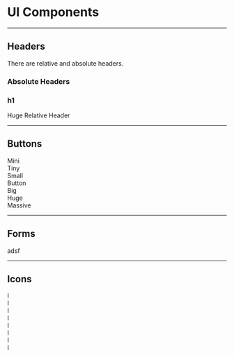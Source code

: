 # UI Components

---

## Headers

There are relative and absolute headers.

### Absolute Headers

### h1

<div class="ui huge header">Huge Relative Header</div>

---

## Buttons

<div class="ui mini button">Mini</div>
<div class="ui tiny button">Tiny</div>
<div class="ui small button">Small</div>
<div class="ui button">Button</div>
<div class="ui big button">Big</div>
<div class="ui huge button">Huge</div>
<div class="ui massive button">Massive</div>

---

## Forms
adsf

---

## Icons

<div class="ui five column center aligned grid">
    <div class="column"><div class="ui secondary basic segment">I</div></div>
    <div class="column"><div class="ui secondary basic segment">I</div></div>
    <div class="column"><div class="ui secondary basic segment">I</div></div>
    <div class="column"><div class="ui secondary basic segment">I</div></div>
    <div class="column"><div class="ui secondary basic segment">I</div></div>
    <div class="column"><div class="ui secondary basic segment">I</div></div>
    <div class="column"><div class="ui secondary basic segment">I</div></div>
    <div class="column"><div class="ui secondary basic segment">I</div></div>
</div>